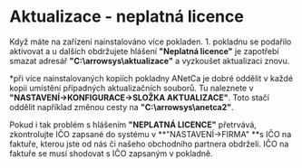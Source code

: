 # Aktualizace - neplatná licence

Když máte na zařízení nainstalováno více pokladen. 1. pokladnu se podařilo aktivovat a u dalších obdržujete hlášení **"Neplatná licence"** je zapotřebí smazat adresář **"C:\arrowsys\aktualizace"** a vyzkoušet aktualizaci znovu.

\*při více nainstalovaných kopiích pokladny ANetCa je dobré oddělit v každé kopii umístění případných aktualizačních souborů. Tu naleznete v  **"NASTAVENÍ-&gt;KONFIGURACE-&gt;SLOŽKA AKTUALIZACE"**. Toto stačí oddělit například změnou cesty na **"C:\arrowsys\anetca2"**.



Pokud i tak problém s hlášením **"NEPLATNÁ LICENCE"** přetrvává, zkontrolujte IČO zapsané do systému v **"NASTAVENÍ-&gt;FIRMA" **s IČO na faktuře, kterou jste od nás či našeho obchodního partnera obdrželi. IČO na faktuře se musí shodovat s IČO zapsaným v pokladně.







